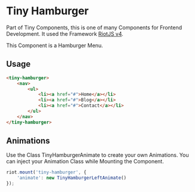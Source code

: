 # Tiny Hamburger

Part of Tiny Components, this is one of many Components for Frontend Development. It used the Framework [RiotJS v4](https://riot.js.org/).

This Component is a Hamburger Menu.

## Usage

```html
<tiny-hamburger>
    <nav>
        <ul>
            <li><a href="#">Home</a></li>
            <li><a href="#">Blog</a></li>
            <li><a href="#">Contact</a></li>
        </ul>
    </nav>
</tiny-hamburger>
```

## Animations

Use the Class TinyHamburgerAnimate to create your own Animations. You can inject
your Animation Class while Mounting the Component.

```js
riot.mount('tiny-hamburger', {
    'animate': new TinyHamburgerLeftAnimate()
});
```
